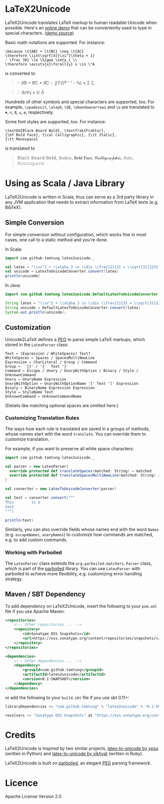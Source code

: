 [online demo]: http://latex2unicode.herokuapp.com/
[demo source]: https://github.com/tomtung/latex2unicode-demo
[PEG]: https://en.wikipedia.org/wiki/Parsing_expression_grammar
[parboiled]: https://github.com/sirthias/parboiled/wiki
[latex-to-unicode by ypsu]: https://github.com/ypsu/latex-to-unicode
[latex-to-unicode by vikhyat]: https://github.com/vikhyat/latex-to-unicode

# LaTeX2Unicode

LaTeX2Unicode translates LaTeX markup to human readable Unicode when possible. Here's an [online demo] that can be conveniently used to type in special characters. ([demo source])

Basic math notations are supported. For instance:

```
\because \t{AB} + \t{BC} \neq \t{AC}
\therefore \iint\sqrt[4]{\xi^{\theta + 1}
- \frac 38} \le \Sigma \zeta_i \\
\therefore \exists{x}\forall{y} x \in \^A
```

is converted to

> ∵ A͡B + B͡C ≠ A͡C ∴ ∬∜(ξᶿ ⁺ ¹ - ⅜) ≤ Σ ζᵢ

> ∴ ∃x∀y x ∈ Â

Hundreds of other symbols and special characters are supported, too. For example, `\spadesuit`, `\aleph`, `\OE`, `\downdownarrows` and `\o` are translated to `♠`, `ℵ`, `Œ`, `⇊`, `ø`, respectively.

Some font styles are supported, too. For instance:

```
\textbb{Black Board Bold}, \textfrak{Fraktur},
{\bf Bold Face}, {\cal Calligraphic}, {\it Italic},
{\tt Monospace}
```

is translated to

> 𝔹𝕝𝕒𝕔𝕜 𝔹𝕠𝕒𝕣𝕕 𝔹𝕠𝕝𝕕, 𝔉𝔯𝔞𝔨𝔱𝔲𝔯, 𝐁𝐨𝐥𝐝 𝐅𝐚𝐜𝐞, 𝓒𝓪𝓵𝓵𝓲𝓰𝓻𝓪𝓹𝓱𝓲𝓬, 𝐼𝑡𝑎𝑙𝑖𝑐, 𝙼𝚘𝚗𝚘𝚜𝚙𝚊𝚌𝚎

# Using as Scala / Java Library

LaTeX2Unicode is written in Scala, thus can serve as a 3rd party library in any JVM application that needs to extract information from LaTeX texts (e.g. BibTeX).

## Simple Conversion

For simple conversion without configuration, which works fine in most cases, one call to a static method and you're done.

In Scala:

```scala
import com.github.tomtung.latex2unicode._

val latex = "\\ss^2 + \\alpha_3 \n \\div \\frac{1}{3} = \\sqrt[3]{123}"
val unicode = LatexToUnicodeConverter.convert(latex)
println(unicode)
```

In Java:

```java
import com.github.tomtung.latex2unicode.DefaultLatexToUnicodeConverter;

String latex = "\\ss^2 + \\alpha_3 \n \\div \\frac{1}{3} = \\sqrt[3]{123}"
String unicode = DefaultLatexToUnicodeConverter.convert(latex)
System.out.println(unicode);
```

## Customization

Unicode2LaTeX defines a [PEG] to parse simple LaTeX markups, which stored in the `LatexParser` class:

```
Text ← (Expression / WhiteSpaces) Text?
WhiteSpaces ← Spaces / SpacesMultiNewLine
Expression ← CharLiteral / Group / Command
Group ←  '{}' / '{'  Text '}'
Command ← Escape / Unary / UnaryWithOption / Binary / Style / UnknownCommand
Unary ← UnaryName Expression
UnaryWithOption ← UnaryWithOptionName '[' Text ']' Expression
Binary ← BinaryName Expression Expression
Style ← StyleName Text
UnknownCommand ← UnknownCommandName
```
(Details like matching optional spaces are omitted here.)

### Customizing Translation Rules

The ways how each rule is translated are saved in a groups of methods, whose names start with the word `translate`. You can override them to customize translation.

For example, if you want to preserve all white space characters:

```scala
import com.github.tomtung.latex2unicode._

val parser = new LatexParser{
  override protected def translateSpaces(matched: String) = matched
  override protected def translateSpacesMultiNewLine(matched: String) = matched
}

val converter = new LatexToUnicodeConverter(parser)

val text = converter.convert("""
This        is a
test
""")

println(text)
```

Similarly, you can also override fields whose names end with the word `Names` (e.g. `escapeNames`, `unaryNames`) to customize how commands are matched, e.g. to add custom commands.

### Working with Parboiled

The `LatexParser` class extends the `org.parboiled.matchers.Parser` class, which is part of the [parboiled] library. You can use `LatexParser` with parboiled to achieve more flexibility, e.g. customizing error handling strategy.

## Maven / SBT Dependency

To add dependency on LaTeX2Unicode, insert the following to your `pom.xml` file if you use Apache Maven:

```xml
<repositories>
	<!-- Other repositories ... -->
    <repository>
        <id>Sonatype OSS Snapshots</id>
        <url>https://oss.sonatype.org/content/repositories/snapshots/</url>
    </repository>
</repositories>

<dependencies>
	<!-- Other dependencies ... -->
    <dependency>
        <groupId>com.github.tomtung</groupId>
        <artifactId>latex2unicode</artifactId>
        <version>0.1-SNAPSHOT</version>
    </dependency>
</dependencies>
```

or add the following to your `build.sbt` file if you use sbt 0.11+:

```scala
libraryDependencies += "com.github.tomtung" % "latex2unicode" % "0.1-SNAPSHOT"

resolvers += "Sonatype OSS Snapshots" at "https://oss.sonatype.org/content/repositories/snapshots/"
```
# Credits

LaTeX2Unicode is inspired by two similar projects, [latex-to-unicode by ypsu] \(written in Python\) and [latex-to-unicode by vikhyat] \(written in Ruby\).

LaTeX2Unicode is built on [parboiled], an elegant [PEG] parsing framework.

# Licence

Apache License Version 2.0
